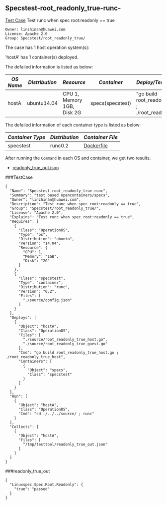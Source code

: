 ## Specstest-root_readonly_true-runc-
[Test Case](#testcase) Test runc when spec root:readonly == true

```
Owner: linzhinan@huawei.com
License: Apache 2.0
Group: Specstest/root_readonly_true/
```

The case has 1 host operation system(s):

'hostA' has 1 container(s) deployed.

The defailed information is listed as below:

| *OS Name* | *Distribution* | *Resource* | *Container*| *Deploy/Testing Command* |
| -------| ------ | --------- | -------- | --------|
|hostA|ubuntu14.04|CPU 1, Memory 1GB, Disk 2G|specs(specstest)|"go build root_readonly_true_host.go ; ./root_readonly_true_host"|

The defailed information of each container type is listed as below:

| *Container Type* | *Distribution* | *Container File* |
| -------| ------ | ------- |
|specstest|runc0.2|[Dockerfile](#dockerfile) |

After running the `Command` in each OS and container, we get two results.

* [readonly_true_out.json](#readonly_true_out) 


###TestCase
```
{
  "Name": "Specstest-root_readonly_true-runc",
  "Summary": "test based opencontainers/specs",
  "Owner": "linzhinan@huawei.com",
  "Description": "Test runc when spec root:readonly == true",
  "Group": "Specstest/root_readonly_true/",
  "License": "Apache 2.0",
  "Explains": "Test runc when spec root:readonly == true",
  "Requires": [
    {
      "Class": "OperationOS",
      "Type": "os",
      "Distribution": "ubuntu",
      "Version": "14.04",
      "Resource": {
        "CPU": 1,
        "Memory": "1GB",
        "Disk": "2G"
      }
    },
    {
      "Class": "specstest",
      "Type": "container",
      "Distribution": "runc",
      "Version": "0.2",
      "Files": [
        "./source/config.json"
      ]
    }
  ],
  "Deploys": [
    {
      "Object": "hostA",
      "Class": "OperationOS",
      "Files": [
        "./source/root_readonly_true_host.go",
        "./source/root_readonly_true_guest.go"
      ],
      "Cmd": "go build root_readonly_true_host.go ; ./root_readonly_true_host",
      "Containers": [
        {
          "Object": "specs",
          "Class": "specstest"
        }
      ]
    }
  ],
  "Run": [
    {
      "Object": "hostA",
      "Class": "OperationOS",
      "Cmd": "cd ./../../source/ ; runc"
    }
  ],
  "Collects": [
    {
      "Object": "hostA",
      "Files": [
        "/tmp/testtool/readonly_true_out.json"
      ]
    }
  ]
}
```

###readonly_true_out
```
{
  "Linuxspec.Spec.Root.Readonly": {
    "true": "passed"
  }
}
```


